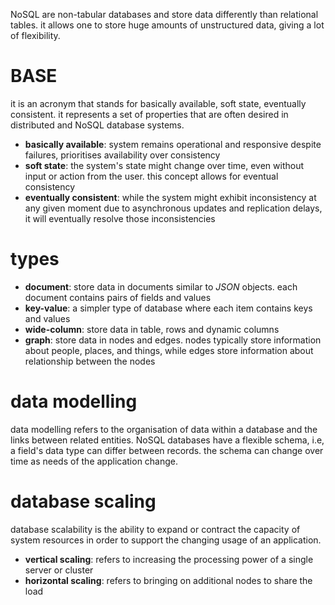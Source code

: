 NoSQL are non-tabular databases and store data differently than relational tables. it allows one to store huge amounts of unstructured data, giving a lot of flexibility.

# BASE
it is an acronym that stands for basically available, soft state, eventually consistent. it represents a set of properties that are often desired in distributed and NoSQL database systems.
- **basically available**: system remains operational and responsive despite failures, prioritises availability over consistency
- **soft state**: the system's state might change over time, even without input or action from the user. this concept allows for eventual consistency
- **eventually consistent**: while the system might exhibit inconsistency at any given moment due to asynchronous updates and replication delays, it will eventually resolve those inconsistencies

# types
- **document**: store data in documents similar to *JSON* objects. each document contains pairs of fields and values
- **key-value**: a simpler type of database where each item contains keys and values
- **wide-column**: store data in table, rows and dynamic columns
- **graph**: store data in nodes and edges. nodes typically store information about people, places, and things, while edges store information about relationship between the nodes

# data modelling
data modelling refers to the organisation of data within a database and the links between related entities. NoSQL databases have a flexible schema, i.e, a field's data type can differ between records. the schema can change over time as needs of the application change.

# database scaling
database scalability is the ability to expand or contract the capacity of system resources in order to support the changing usage of an application.
- **vertical scaling**: refers to increasing the processing power of a single server or cluster
- **horizontal scaling**: refers to bringing on additional nodes to share the load